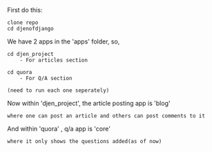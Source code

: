First do this:

	clone repo
	cd djenofdjango

We have 2 apps in the 'apps' folder, so,

	cd djen_project 
		- For articles section

	cd quora 
		- For Q/A section

	(need to run each one seperately)


Now within 'djen_project', the article posting app is 'blog'
	
	where one can post an article and others can post comments to it



And within 'quora' , q/a app is 'core'

	where it only shows the questions added(as of now)
	
